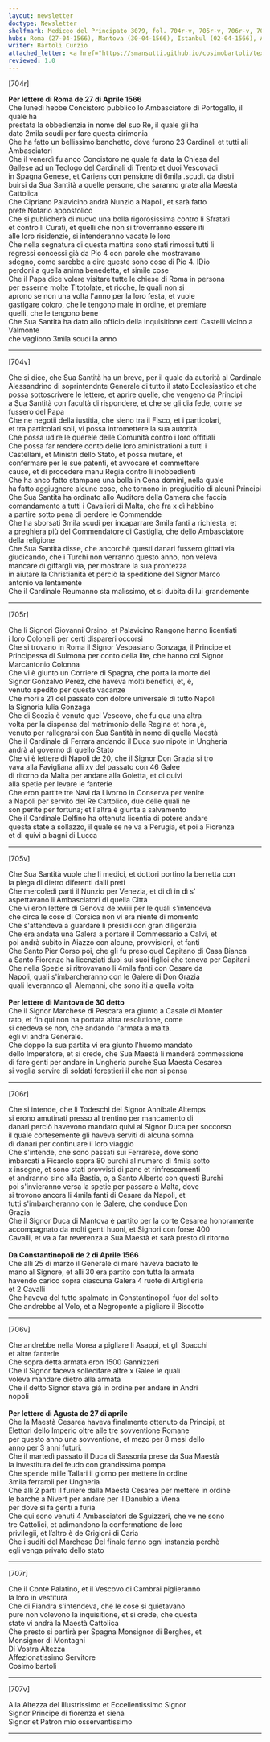 ```yaml
---
layout: newsletter
doctype: Newsletter
shelfmark: Mediceo del Principato 3079, fol. 704r-v, 705r-v, 706r-v, 707r-v
hubs: Roma (27-04-1566), Mantova (30-04-1566), Istanbul (02-04-1566), Augsburg (27-04-1566)
writer: Bartoli Curzio
attached_letter: <a href="https://smansutti.github.io/cosimobartoli/texts/2978_025/">2978_025</a>
reviewed: 1.0
---
```


[704r]  
  
  
<strong>Per lettere di Roma de 27 di Aprile 1566</strong>  
Che lunedì hebbe Concistoro pubblico lo Ambasciatore di Portogallo, il quale ha  
prestata la obbedienzia in nome del suo Re, il quale gli ha  
dato 2mila scudi per fare questa cirimonia  
Che ha fatto un bellissimo banchetto, dove furono 23 Cardinali et tutti ali Ambasciatori  
Che il venerdì fu anco Concistoro ne quale fa data la Chiesa del  
Gallese ad un Teologo del Cardinali di Trento et duoi Vescovadi  
in Spagna Genese, et Cariens con pensione di 6mila .scudi. da distri  
buirsi da Sua Santità a quelle persone, che saranno grate alla Maestà Cattolica  
Che Cipriano Palavicino andrà Nunzio a Napoli, et sarà fatto  
prete Notario appostolico  
Che si publicherà di nuovo una bolla rigorosissima contro li Sfratati  
et contro li Curati, et quelli che non si troverranno essere iti  
alle loro risidenzie, si intenderanno vacate le loro  
Che nella segnatura di questa mattina sono stati rimossi tutti li  
regressi concessi già da Pio 4 con parole che mostravano  
sdegno, come sarebbe a dire queste sono cose di Pio 4. IDio  
perdoni a quella anima benedetta, et simile cose  
Che il Papa dice volere visitare tutte le chiese di Roma in persona  
per esserne molte Titotolate, et ricche, le quali non si  
aprono se non una volta l'anno per la loro festa, et vuole  
gastigare coloro, che le tengono male in ordine, et premiare  
quelli, che le tengono bene  
Che Sua Santità ha dato allo officio della inquisitione certi Castelli vicino a Valmonte  
che vagliono 3mila scudi la anno  
  
---  

[704v]  
  
  
Che si dice, che Sua Santità ha un breve, per il quale da autorità al Cardinale  
Alessandrino di soprintendnte Generale di tutto il stato Ecclesiastico et che  
possa sottoscrivere le lettere, et aprire quelle, che vengeno da Principi  
a Sua Santità con facultà di rispondere, et che se gli dia fede, come se  
fussero del Papa  
Che ne negotii della iustitia, che sieno tra il Fisco, et i particolari,  
et tra particolari soli, vi possa intromettere la sua autorità  
Che possa udire le querele delle Comunità contro i loro offitiali  
Che possa far rendere conto delle loro aministrationi a tutti i  
Castellani, et Ministri dello Stato, et possa mutare, et  
confermare per le sue patenti, et avvocare et commettere  
cause, et di procedere manu Regia contro li inobbedienti  
Che ha anco fatto stampare una bolla in Cena domini, nella quale  
ha fatto aggiugnere alcune cose, che tornono in pregiuditio di alcuni Principi  
Che Sua Santità ha ordinato allo Auditore della Camera che faccia  
comandamento a tutti i Cavalieri di Malta, che fra x dì habbino  
a partire sotto pena di perdere le Commendde  
Che ha sborsati 3mila scudi per incaparrare 3mila fanti a richiesta, et  
a preghiera più del Commendatore di Castiglia, che dello Ambasciatore della religione  
Che Sua Santità disse, che ancorchè questi danari fussero gittati via  
giudicando, che i Turchi non verranno questo anno, non veleva  
mancare di gittargli via, per mostrare la sua prontezza  
in aiutare la Christianità et perciò la speditione del Signor Marco  
antonio va lentamente  
Che il Cardinale Reumanno sta malissimo, et si dubita di lui grandemente  
  
---  

[705r]  
  
  
Che li Signori Giovanni Orsino, et Palavicino Rangone hanno licentiati  
i loro Colonelli per certi dispareri occorsi  
Che si trovano in Roma il Signor Vespasiano Gonzaga, il Principe et  
Principessa di Sulmona per conto della lite, che hanno col Signor  
Marcantonio Colonna  
Che vi è giunto un Corriere di Spagna, che porta la morte del  
Signor Gonzalvo Perez, che haveva molti benefici, et, è,  
venuto spedito per queste vacanze  
Che morì a 21 del passato con dolore universale di tutto Napoli  
la Signoria Iulia Gonzaga  
Che di Scozia è venuto quel Vescovo, che fu qua una altra  
volta per la dispensa del matrimonio della Regina et hora ,è,  
venuto per rallegrarsi con Sua Santità in nome di quella Maestà  
Che il Cardinale di Ferrara andando il Duca suo nipote in Ungheria  
andrà al governo di quello Stato  
Che vi è lettere di Napoli de 20, che il Signor Don Grazia si tro  
vava alla Favigliana alli xv del passato con 46 Galee  
di ritorno da Malta per andare alla Goletta, et di quivi  
alla spetie per levare le fanterie  
Che eron partite tre Navi da Livorno in Conserva per venire  
a Napoli per servito del Re Cattolico, due delle quali ne  
son perite per fortuna; et l'altra è giunta a salvamento  
Che il Cardinale Delfino ha ottenuta licentia di potere andare  
questa state a sollazzo, il quale se ne va a Perugia, et poi a Fiorenza  
et di quivi a bagni di Lucca  
  
---  

[705v]  
  
  
Che Sua Santità vuole che li medici, et dottori portino la berretta con  
la piega di dietro diferenti dalli preti  
Che mercoledì partì il Nunzio per Venezia, et di dì in dì s'  
aspettavano li Ambasciatori di quella Città  
Che vi eron lettere di Genova de xviiii per le quali s'intendeva  
che circa le cose di Corsica non vi era niente di momento  
Che s'attendeva a guardare li presidii con gran diligenzia  
Che era andata una Galera a portare il Commessario a Calvi, et  
poi andrà subito in Aiazzo con alcune, provvisioni, et fanti  
Che Santo Pier Corso poi, che gli fu preso quel Capitano di Casa Bianca  
a Santo Fiorenze ha licenziati duoi sui suoi figlioi che teneva per Capitani  
Che nella Spezie si ritrovavano li 4mila fanti con Cesare da  
Napoli, quali s'imbarcheranno con le Galere di Don Grazia  
quali leverannco gli Alemanni, che sono iti a quella volta  
<br/><strong>Per lettere di Mantova de 30 detto</strong>  
Che il Signor Marchese di Pescara era giunto a Casale di Monfer  
rato, et fin qui non ha portata altra resolutione, come  
si credeva se non, che andando l'armata a malta.  
egli vi andrà Generale.  
Che doppo la sua partita vi era giunto l'huomo mandato  
dello Imperatore, et si crede, che Sua Maestà li manderà commessione  
di fare genti per andare in Ungheria purchè Sua Maestà Cesarea  
si voglia servire di soldati forestieri il che non si pensa  
  
---  

[706r]  
  
  
Che si intende, che li Todeschi del Signor Annibale Altemps  
si erono amutinati presso al trentino per mancamento di  
danari perciò havevono mandato quivi al Signor Duca per soccorso  
il quale cortesemente gli haveva serviti di alcuna somna  
di danari per continuare il loro viaggio  
Che s'intende, che sono passati sui Ferrarese, dove sono  
imbarcati a Ficarolo sopra 80 burchi al numero di 4mila sotto  
x insegne, et sono stati provvisti di pane et rinfrescamenti  
et andranno sino alla Bastia, o, a Santo Alberto con questi Burchi  
poi s'invieranno versa la spetie per passare a Malta, dove  
si trovono ancora li 4mila fanti di Cesare da Napoli, et  
tutti s'imbarcheranno con le Galere, che conduce Don  
Grazia  
Che il Signor Duca di Mantova è partito per la corte Cesarea honoramente  
accompagnato da molti genti huoni, et Signori con forse 400  
Cavalli, et va a far reverenza a Sua Maestà et sarà presto di ritorno  
<br/><strong>Da Constantinopoli de 2 di Aprile 1566</strong>  
Che alli 25 di marzo il Generale di mare haveva baciato le  
mano al Signore, et alli 30 era partito con tutta la armata  
havendo carico sopra ciascuna Galera 4 ruote di Artiglieria  
et 2 Cavalli  
Che haveva del tutto spalmato in Constantinopoli fuor del solito  
Che andrebbe al Volo, et a Negroponte a pigliare il Biscotto  
  
---  

[706v]  
  
  
Che andrebbe nella Morea a pigliare li Asappi, et gli Spacchi  
et altre fanterie  
Che sopra detta armata eron 1500 Gannizzeri  
Che il Signor faceva sollecitare altre x Galee le quali  
voleva mandare dietro alla armata  
Che il detto Signor stava già in ordine per andare in Andri  
nopoli  
<br/><strong>Per lettere di Agusta de 27 di aprile</strong>  
Che la Maestà Cesarea haveva finalmente ottenuto da Principi, et  
Elettori dello Imperio oltre alle tre sovventione Romane  
per questo anno una sovventione, et mezo per 8 mesi dello  
anno per 3 anni futuri.  
Che il martedì passato il Duca di Sassonia prese da Sua Maestà  
la investitura del feudo con grandissima pompa  
Che spende mille Tallari il giorno per mettere in ordine  
3mila ferraroli per Ungheria  
Che alli 2 partì il furiere dalla Maestà Cesarea per mettere in ordine  
le barche a Nivert per andare per il Danubio a Viena  
per dove si fa genti a furia  
Che qui sono venuti 4 Ambasciatori de Sguizzeri, che ve ne sono  
tre Cattolici, et adimandono la confermatione de loro  
privilegii, et l’altro è de Grigioni di Caria  
Che i suditi del Marchese Del finale fanno ogni instanzia perchè  
egli venga privato dello stato  
  
---  

[707r]  
  
  
Che il Conte Palatino, et il Vescovo di Cambrai piglieranno  
la loro in vestitura  
Che di Fiandra s'intendeva, che le cose si quietavano  
pure non volevono la inquisitione, et si crede, che questa  
state vi andrà la Maestà Cattolica  
Che presto si partirà per Spagna Monsignor di Berghes, et  
Monsignor di Montagni  
Di Vostra Altezza  
Affezionatissimo Servitore  
Cosimo bartoli  
  
---  

[707v]  
  
  
Alla Altezza del Illustrissimo et Eccellentissimo Signor  
Signor Principe di fiorenza et siena  
Signor et Patron mio osservantissimo  
  
---  

